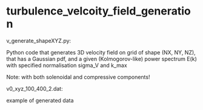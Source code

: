 # turbulence_velcoity_field_generation

v_generate_shapeXYZ.py:

Python code that generates 3D velocity field on grid of shape (NX, NY, NZ), that has a Gaussian pdf, and a given (Kolmogorov-like) power spectrum E(k) with specified normalisation sigma_V and k_max

Note: with both solenoidal and compressive components!

v0_xyz_100_400_2.dat:

example of generated data 

